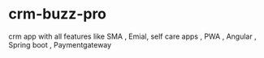 # crm-buzz-pro
crm app with all features like SMA , Emial, self care apps , PWA , Angular , Spring boot , Paymentgateway 
